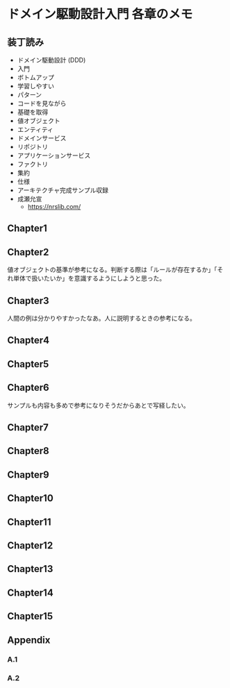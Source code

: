 # ドメイン駆動設計入門 各章のメモ

## 装丁読み

- ドメイン駆動設計 (DDD)
- 入門
- ボトムアップ
- 学習しやすい
- パターン
- コードを見ながら
- 基礎を取得
- 値オブジェクト
- エンティティ
- ドメインサービス
- リポジトリ
- アプリケーションサービス
- ファクトリ
- 集約
- 仕様
- アーキテクチャ完成サンプル収録
- 成瀬允宣
  - <https://nrslib.com/>

## Chapter1

## Chapter2

値オブジェクトの基準が参考になる。判断する際は「ルールが存在するか」「それ単体で扱いたいか」を意識するようにしようと思った。

## Chapter3

人間の例は分かりやすかったなあ。人に説明するときの参考になる。

## Chapter4

## Chapter5

## Chapter6

サンプルも内容も多めで参考になりそうだからあとで写経したい。

## Chapter7

## Chapter8

## Chapter9

## Chapter10

## Chapter11

## Chapter12

## Chapter13

## Chapter14

## Chapter15

## Appendix

### A.1


### A.2

